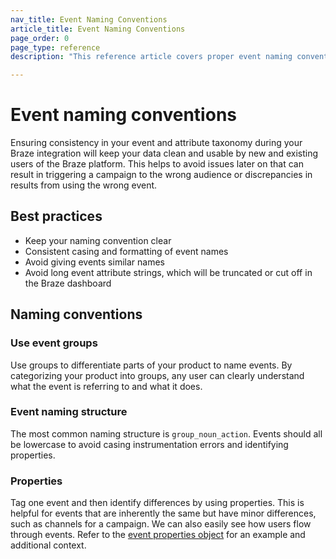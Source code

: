 ```yaml
---
nav_title: Event Naming Conventions
article_title: Event Naming Conventions
page_order: 0
page_type: reference
description: "This reference article covers proper event naming conventions and best practices."

---
```


# Event naming conventions

Ensuring consistency in your event and attribute taxonomy during your Braze integration will keep your data clean and usable by new and existing users of the Braze platform. This helps to avoid issues later on that can result in triggering a campaign to the wrong audience or discrepancies in results from using the wrong event.

## Best practices

- Keep your naming convention clear
- Consistent casing and formatting of event names
- Avoid giving events similar names
- Avoid long event attribute strings, which will be truncated or cut off in the Braze dashboard

## Naming conventions

### Use event groups

Use groups to differentiate parts of your product to name events. By categorizing your product into groups, any user can clearly understand what the event is referring to and what it does.

### Event naming structure

The most common naming structure is `group_noun_action`. Events should all be lowercase to avoid casing instrumentation errors and identifying properties.

### Properties

Tag one event and then identify differences by using properties. This is helpful for events that are inherently the same but have minor differences, such as channels for a campaign. We can also easily see how users flow through events. Refer to the [event properties object]({{site.baseurl}}/api/objects_filters/event_object/#event-properties-object) for an example and additional context.
